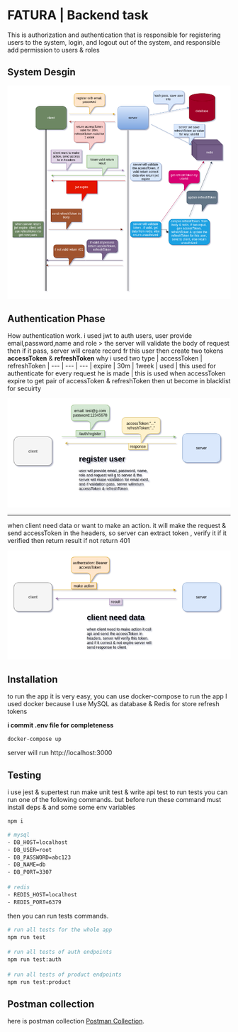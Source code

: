 # FATURA | Backend task

This is authorization and authentication that is responsible for registering users to the system, login, and logout out of the system, and responsible add permission to users & roles


## System Desgin
![system desgin](images/design.png)
## Authentication Phase

How authentication work. i used jwt to auth users, user provide email,password,name and role > the server will validate the body of request then if it pass, server will create record fr this user then create two tokens **accessToken** & **refreshToken** why i used two
type | accessToken | refreshToken |
--- | --- | --- |
expire | 30m | 1week |
used | this used for authenticate for every request he is made | this is used when accessToken expire to get pair of accessToken & refreshToken then ut become in blacklist for secuirty

![register process](images/register.png)

---

when client need data or want to make an action.
it will make the request & send accessToken in the headers, so server can extract token , verify it if it verified then return result if not return 401

![register process](images/clientneed.png)

## Installation

to run the app it is very easy, you can use docker-compose to run the app I used docker because I use MySQL as database & Redis for store refresh tokens

**i commit .env file for completeness**

```bash
docker-compose up
```

server will run http://localhost:3000

## Testing

i use jest & supertest run make unit test & write api test
to run tests you can run one of the following commands. but before run these command must install deps & and some some env variables

```bash
npm i
```

```bash
# mysql
- DB_HOST=localhost
- DB_USER=root
- DB_PASSWORD=abc123
- DB_NAME=db
- DB_PORT=3307

# redis
- REDIS_HOST=localhost
- REDIS_PORT=6379
```

then you can run tests commands.

```bash
# run all tests for the whole app
npm run test

# run all tests of auth endpoints
npm run test:auth

# run all tests of product endpoints
npm run test:product
```

## Postman collection

here is postman collection [Postman Collection](https://www.getpostman.com/collections/8481f3e15ddcce98a1d2).
